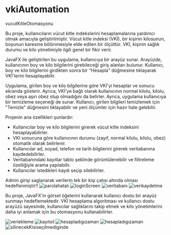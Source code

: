 # vkiAutomation
 vucutKitleOtomasyonu


 
Bu proje, kullanıcıların vücut kitle indekslerini hesaplamalarına yardımcı olmak amacıyla geliştirilmiştir. Vücut kitle indeksi (VKİ), bir kişinin kilosunun, boyunun karesine bölünmesiyle elde edilen bir ölçüttür. VKİ, kişinin sağlık durumu ve kilo yönetimiyle ilgili genel bir fikir verir.

JavaFX ile geliştirilen bu uygulama, kullanıcıya bir arayüz sunar. Arayüzde, kullanıcının boy ve kilo bilgilerini girebileceği giriş alanları bulunur. Kullanıcı, boy ve kilo bilgilerini girdikten sonra bir "Hesapla" düğmesine tıklayarak VKİ'lerini hesaplayabilir.

Uygulama, girilen boy ve kilo bilgilerine göre VKİ'yi hesaplar ve sonucu ekranda gösterir. 
Ayrıca, VKİ'ye bağlı olarak kullanıcının normal kilolu, kilolu, obez veya aşırı obez olup olmadığını da belirler.
Ayrıca, uygulama kullanıcıya bir temizleme seçeneği de sunar. Kullanıcı, girilen bilgileri temizlemek için "Temizle" düğmesini tıklayabilir ve yeni ölçümler için hazır hale gelebilir.

Projenin ana özellikleri şunlardır:

- Kullanıcılar boy ve kilo bilgilerini girerek vücut kitle indeksini hesaplayabilirler.
- VKI sonucuna göre kullanıcının durumu (zayıf, normal kilolu, kilolu, obez) otomatik olarak belirlenir.
- Kullanıcılar ad, soyad, telefon ve tarih bilgilerini girerek veritabanına kaydedebilirler.
- Veritabanındaki kayıtlar tablo şeklinde görüntülenebilir ve filtreleme özelliğiyle arama yapılabilir.
- Kullanıcılar istedikleri kaydı seçip silebilirler.

Admin girişi saglanarak verilerin tek bir kişi çatısı altında olması hedeflenmiştir!!
![parolahatalı](https://github.com/paladinxsweet/vkiAutomation/assets/94048854/8963f1de-3dde-442b-812f-45c6c6584334)
![loginScreen](https://github.com/paladinxsweet/vkiAutomation/assets/94048854/a7e5275f-33ca-4143-a46a-8fd236bec383)
![veritabanı](https://github.com/paladinxsweet/vkiAutomation/assets/94048854/fb0817bf-6155-46fa-8ab9-15c2d08218a8)
![verikaydetme](https://github.com/paladinxsweet/vkiAutomation/assets/94048854/79f2c248-e91c-4bdc-bdf5-ac8df0a96eb5)



Bu proje, JavaFX'in görsel öğelerini kullanarak kullanıcı dostu bir arayüz sunmayı hedeflemektedir. VKİ hesaplama algoritması ve kullanıcı dostu arayüzü sayesinde, kullanıcılar sağlıklarını takip etmek ve kilo yönetimlerini daha iyi anlamak için bu otomasyonu kullanabilirler.

![veriekleme](https://github.com/paladinxsweet/vkiAutomation/assets/94048854/ea926cb3-5701-47f2-b760-48de2c28d802)
![kayıtsil](https://github.com/paladinxsweet/vkiAutomation/assets/94048854/b492619d-bf1d-4dad-a7f0-4d338b0b3e48)
![hesapladıgızaman](https://github.com/paladinxsweet/vkiAutomation/assets/94048854/ee7a4fc1-d4e5-46e7-a64c-463456707568)
![hesapladıgızaman](https://github.com/paladinxsweet/vkiAutomation/assets/94048854/3d128f22-6549-4648-be28-53e2152d5ac3)
![silinecekKisiseçilmediginde](https://github.com/paladinxsweet/vkiAutomation/assets/94048854/1ccf010b-8c1d-4e98-b9b5-2ec8051d9277)
